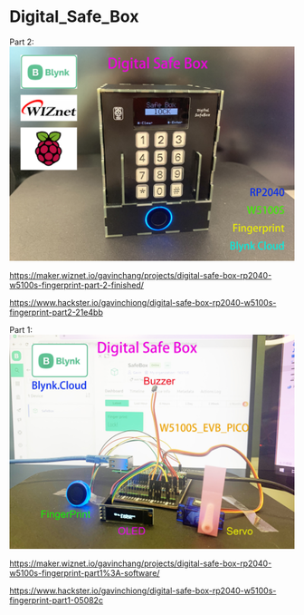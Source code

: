 # Digital_Safe_Box
Part 2:
![image](https://github.com/wiznetmaker/Digital_Safe_Box/blob/a21fe5926473a39332a4692297d1ba19c479a687/SAFEBOX2.jpg)

https://maker.wiznet.io/gavinchang/projects/digital-safe-box-rp2040-w5100s-fingerprint-part-2-finished/

https://www.hackster.io/gavinchiong/digital-safe-box-rp2040-w5100s-fingerprint-part2-21e4bb



Part 1:
![image](https://github.com/wiznetmaker/Digital_Safe_Box/blob/9059f8d0a4390e7dfd98cf0b3d4624ab1964261d/DigitalSafeBox_1.jpg)

https://maker.wiznet.io/gavinchang/projects/digital-safe-box-rp2040-w5100s-fingerprint-part1%3A-software/

https://www.hackster.io/gavinchiong/digital-safe-box-rp2040-w5100s-fingerprint-part1-05082c
